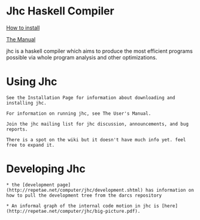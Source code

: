 # Jhc Haskell Compiler

[How to install](http://repetae.net/computer/jhc/building.shtml)

[The Manual](http://repetae.net/computer/jhc/manual.html)

jhc is a haskell compiler which aims to produce the most efficient programs possible via whole program analysis and other optimizations.

# Using Jhc

    See the Installation Page for information about downloading and installing jhc.

    For information on running jhc, see The User's Manual.

    Join the jhc mailing list for jhc discussion, announcements, and bug reports.

    There is a spot on the wiki but it doesn't have much info yet. feel free to expand it.

# Developing Jhc

    * the [development page](http://repetae.net/computer/jhc/development.shtml) has information on how to pull the development tree from the darcs repository

    * An informal graph of the internal code motion in jhc is [here](http://repetae.net/computer/jhc/big-picture.pdf).

